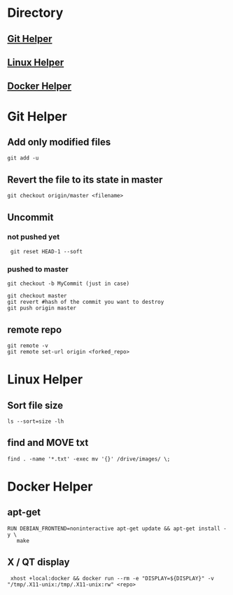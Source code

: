# Directory
## [Git Helper](#git-helper)

## [Linux Helper](#linux-helper)

## [Docker Helper](#docker-helper)

# Git Helper

## Add only modified files
```git add -u```

## Revert the file to its state in master
``` git checkout origin/master <filename> ```

## Uncommit

### not pushed yet
``` git reset HEAD-1 --soft``` 

### pushed to master
``` 
git checkout -b MyCommit (just in case)

git checkout master
git revert #hash of the commit you want to destroy
git push origin master
```

## remote repo
```
git remote -v
git remote set-url origin <forked_repo>
```

# Linux Helper

## Sort file size

```
ls --sort=size -lh
```

## find and **MOVE** txt

```
find . -name '*.txt' -exec mv '{}' /drive/images/ \;
```

# Docker Helper

## apt-get
```
RUN DEBIAN_FRONTEND=noninteractive apt-get update && apt-get install -y \
   make
```

## X / QT display

```
 xhost +local:docker && docker run --rm -e "DISPLAY=${DISPLAY}" -v "/tmp/.X11-unix:/tmp/.X11-unix:rw" <repo>
```
